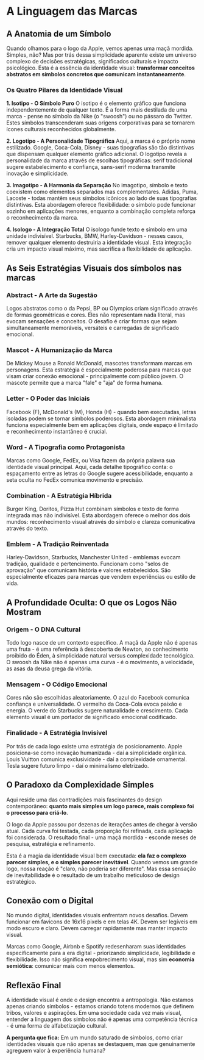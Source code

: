 # A Linguagem das Marcas

## A Anatomia de um Símbolo

Quando olhamos para o logo da Apple, vemos apenas uma maçã mordida. Simples, não? Mas por trás dessa simplicidade aparente existe um universo complexo de decisões estratégicas, significados culturais e impacto psicológico. Esta é a essência da identidade visual: **transformar conceitos abstratos em símbolos concretos que comunicam instantaneamente**.

### Os Quatro Pilares da Identidade Visual

**1. Isotipo - O Símbolo Puro**
O isotipo é o elemento gráfico que funciona independentemente de qualquer texto. É a forma mais destilada de uma marca - pense no símbolo da Nike (o "swoosh") ou no pássaro do Twitter. Estes símbolos transcenderam suas origens corporativas para se tornarem ícones culturais reconhecidos globalmente.

**2. Logotipo - A Personalidade Tipográfica**
Aqui, a marca é o próprio nome estilizado. Google, Coca-Cola, Disney - suas tipografias são tão distintivas que dispensam qualquer elemento gráfico adicional. O logotipo revela a personalidade da marca através de escolhas tipográficas: serif tradicional sugere estabelecimento e confiança, sans-serif moderna transmite inovação e simplicidade.

**3. Imagotipo - A Harmonia da Separação**
No imagotipo, símbolo e texto coexistem como elementos separados mas complementares. Adidas, Puma, Lacoste - todas mantêm seus símbolos icônicos ao lado de suas tipografias distintivas. Esta abordagem oferece flexibilidade: o símbolo pode funcionar sozinho em aplicações menores, enquanto a combinação completa reforça o reconhecimento da marca.

**4. Isologo - A Integração Total**
O isologo funde texto e símbolo em uma unidade indivisível. Starbucks, BMW, Harley-Davidson - nesses casos, remover qualquer elemento destruiria a identidade visual. Esta integração cria um impacto visual máximo, mas sacrifica a flexibilidade de aplicação.

## As Seis Estratégias Visuais dos símbolos nas marcas

### Abstract - A Arte da Sugestão
Logos abstratos como o da Pepsi, BP ou Olympics criam significado através de formas geométricas e cores. Eles não representam nada literal, mas evocam sensações e conceitos. O desafio é criar formas que sejam simultaneamente memoráveis, versáteis e carregadas de significado emocional.

### Mascot - A Humanização da Marca
De Mickey Mouse a Ronald McDonald, mascotes transformam marcas em personagens. Esta estratégia é especialmente poderosa para marcas que visam criar conexão emocional - principalmente com público jovem. O mascote permite que a marca "fale" e "aja" de forma humana.

### Letter - O Poder das Iniciais
Facebook (F), McDonald's (M), Honda (H) - quando bem executadas, letras isoladas podem se tornar símbolos poderosos. Esta abordagem minimalista funciona especialmente bem em aplicações digitais, onde espaço é limitado e reconhecimento instantâneo é crucial.

### Word - A Tipografia como Protagonista
Marcas como Google, FedEx, ou Visa fazem da própria palavra sua identidade visual principal. Aqui, cada detalhe tipográfico conta: o espaçamento entre as letras do Google sugere acessibilidade, enquanto a seta oculta no FedEx comunica movimento e precisão.

### Combination - A Estratégia Híbrida
Burger King, Doritos, Pizza Hut combinam símbolos e texto de forma integrada mas não indivisível. Esta abordagem oferece o melhor dos dois mundos: reconhecimento visual através do símbolo e clareza comunicativa através do texto.

### Emblem - A Tradição Reinventada
Harley-Davidson, Starbucks, Manchester United - emblemas evocam tradição, qualidade e pertencimento. Funcionam como "selos de aprovação" que comunicam história e valores estabelecidos. São especialmente eficazes para marcas que vendem experiências ou estilo de vida.

## A Profundidade Oculta: O que os Logos Não Mostram

### Origem - O DNA Cultural
Todo logo nasce de um contexto específico. A maçã da Apple não é apenas uma fruta - é uma referência à descoberta de Newton, ao conhecimento proibido do Éden, à simplicidade natural versus complexidade tecnológica. O swoosh da Nike não é apenas uma curva - é o movimento, a velocidade, as asas da deusa grega da vitória.

### Mensagem - O Código Emocional
Cores não são escolhidas aleatoriamente. O azul do Facebook comunica confiança e universalidade. O vermelho da Coca-Cola evoca paixão e energia. O verde do Starbucks sugere naturalidade e crescimento. Cada elemento visual é um portador de significado emocional codificado.

### Finalidade - A Estratégia Invisível
Por trás de cada logo existe uma estratégia de posicionamento. Apple posiciona-se como inovação humanizada - daí a simplicidade orgânica. Louis Vuitton comunica exclusividade - daí a complexidade ornamental. Tesla sugere futuro limpo - daí o minimalismo eletrizado.

## O Paradoxo da Complexidade Simples

Aqui reside uma das contradições mais fascinantes do design contemporâneo: **quanto mais simples um logo parece, mais complexo foi o processo para criá-lo**. 

O logo da Apple passou por dezenas de iterações antes de chegar à versão atual. Cada curva foi testada, cada proporção foi refinada, cada aplicação foi considerada. O resultado final - uma maçã mordida - esconde meses de pesquisa, estratégia e refinamento.

Esta é a magia da identidade visual bem executada: **ela faz o complexo parecer simples, e o simples parecer inevitável**. Quando vemos um grande logo, nossa reação é "claro, não poderia ser diferente". Mas essa sensação de inevitabilidade é o resultado de um trabalho meticuloso de design estratégico.

## Conexão com o Digital

No mundo digital, identidades visuais enfrentam novos desafios. Devem funcionar em favicons de 16x16 pixels e em telas 4K. Devem ser legíveis em modo escuro e claro. Devem carregar rapidamente mas manter impacto visual.

Marcas como Google, Airbnb e Spotify redesenharam suas identidades especificamente para a era digital - priorizando simplicidade, legibilidade e flexibilidade. Isso não significa empobrecimento visual, mas sim **economia semiótica**: comunicar mais com menos elementos.

## Reflexão Final

A identidade visual é onde o design encontra a antropologia. Não estamos apenas criando símbolos - estamos criando totens modernos que definem tribos, valores e aspirações. Em uma sociedade cada vez mais visual, entender a linguagem dos símbolos não é apenas uma competência técnica - é uma forma de alfabetização cultural.

**A pergunta que fica:** Em um mundo saturado de símbolos, como criar identidades visuais que não apenas se destaquem, mas que genuinamente agreguem valor à experiência humana?